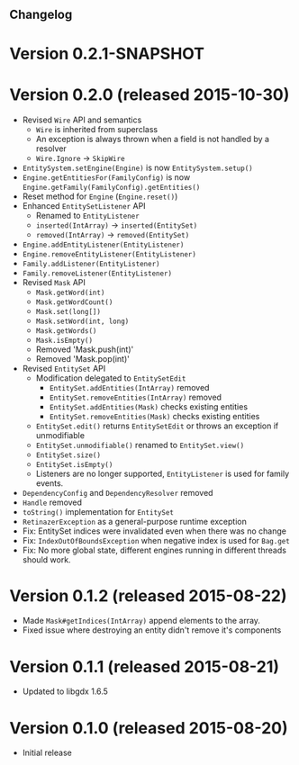 ## Changelog

# Version 0.2.1-SNAPSHOT

# Version 0.2.0 (released 2015-10-30)
- Revised `Wire` API and semantics
  - `Wire` is inherited from superclass
  - An exception is always thrown when a field is not handled by a resolver
  - `Wire.Ignore` -> `SkipWire`
- `EntitySystem.setEngine(Engine)` is now `EntitySystem.setup()`
- `Engine.getEntitiesFor(FamilyConfig)` is now `Engine.getFamily(FamilyConfig).getEntities()`
- Reset method for `Engine` (`Engine.reset()`)
- Enhanced `EntitySetListener` API
  - Renamed to `EntityListener`
  - `inserted(IntArray)` -> `inserted(EntitySet)`
  - `removed(IntArray)` -> `removed(EntitySet)`
- `Engine.addEntityListener(EntityListener)`
- `Engine.removeEntityListener(EntityListener)`
- `Family.addListener(EntityListener)`
- `Family.removeListener(EntityListener)`
- Revised `Mask` API
  - `Mask.getWord(int)`
  - `Mask.getWordCount()`
  - `Mask.set(long[])`
  - `Mask.setWord(int, long)`
  - `Mask.getWords()`
  - `Mask.isEmpty()`
  - Removed 'Mask.push(int)'
  - Removed 'Mask.pop(int)'
- Revised `EntitySet` API
  - Modification delegated to `EntitySetEdit`
    - `EntitySet.addEntities(IntArray)` removed
    - `EntitySet.removeEntities(IntArray)` removed
    - `EntitySet.addEntities(Mask)` checks existing entities
    - `EntitySet.removeEntities(Mask)` checks existing entities
  - `EntitySet.edit()` returns `EntitySetEdit` or throws an exception if unmodifiable
  - `EntitySet.unmodifiable()` renamed to `EntitySet.view()`
  - `EntitySet.size()`
  - `EntitySet.isEmpty()`
  - Listeners are no longer supported, `EntityListener` is used for family events.
- `DependencyConfig` and `DependencyResolver` removed
- `Handle` removed
- `toString()` implementation for `EntitySet`
- `RetinazerException` as a general-purpose runtime exception
- Fix: EntitySet indices were invalidated even when there was no change
- Fix: `IndexOutOfBoundsException` when negative index is used for `Bag.get`
- Fix: No more global state, different engines running in different threads should work.

# Version 0.1.2 (released 2015-08-22)
- Made `Mask#getIndices(IntArray)` append elements to the array.
- Fixed issue where destroying an entity didn't remove it's components

# Version 0.1.1 (released 2015-08-21)
- Updated to libgdx 1.6.5

# Version 0.1.0 (released 2015-08-20)
- Initial release
